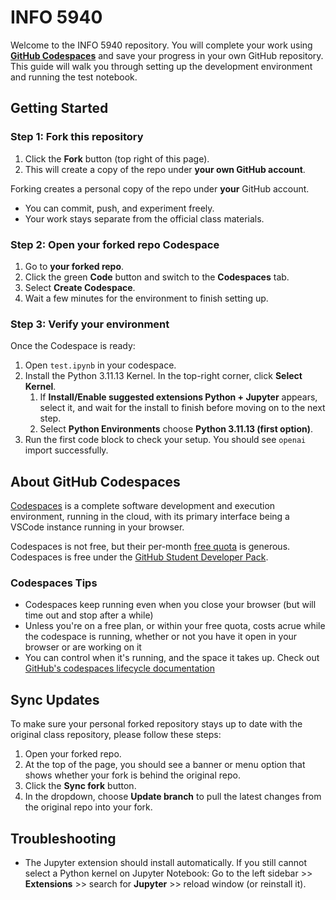 # INFO 5940 
Welcome to the INFO 5940 repository. You will complete your work using [**GitHub Codespaces**](#about-github-codespaces) and save your progress in your own GitHub repository. This guide will walk you through setting up the development environment and running the test notebook.  

## Getting Started 

### Step 1: Fork this repository 
1. Click the **Fork** button (top right of this page).
2. This will create a copy of the repo under **your own GitHub account**.

Forking creates a personal copy of the repo under **your** GitHub account.  
- You can commit, push, and experiment freely.  
- Your work stays separate from the official class materials.

### Step 2: Open your forked repo Codespace
1. Go to **your forked repo**.
2. Click the green **Code** button and switch to the **Codespaces** tab.  
3. Select **Create Codespace**.
4. Wait a few minutes for the environment to finish setting up.

### Step 3: Verify your environment 
Once the Codespace is ready: 
1. Open `test.ipynb` in your codespace.
2. Install the Python 3.11.13 Kernel.  In the top-right corner, click **Select Kernel**.
    1. If **Install/Enable suggested extensions Python + Jupyter** appears, select it, and wait for the install to finish before moving on to the next step.
    2. Select **Python Environments** choose **Python 3.11.13 (first option)**.
3. Run the first code block to check your setup. You should see `openai` import successfully.

## About GitHub Codespaces

[Codespaces](https://docs.github.com/en/codespaces) is a complete software development and execution environment, running in the cloud, with its primary interface being a VSCode instance running in your browser.

Codespaces is not free, but their per-month [free quota](https://docs.github.com/en/billing/concepts/product-billing/github-codespaces#free-quota) is generous.  Codespaces is free under the [GitHub Student Developer Pack](https://education.github.com/pack#github-codespaces).

### Codespaces Tips

* Codespaces keep running even when you close your browser (but will time out and stop after a while)
* Unless you're on a free plan, or within your free quota, costs acrue while the codespace is running, whether or not you have it open in your browser or are working on it
* You can control when it's running, and the space it takes up.  Check out [GitHub's codespaces lifecycle documentation](https://docs.github.com/en/codespaces/about-codespaces/understanding-the-codespace-lifecycle)

## Sync Updates 
To make sure your personal forked repository stays up to date with the original class repository, please follow these steps:
1. Open your forked repo.
2. At the top of the page, you should see a banner or menu option that shows whether your fork is behind the original repo.
3. Click the **Sync fork** button.
4. In the dropdown, choose **Update branch** to pull the latest changes from the original repo into your fork.

## Troubleshooting
- The Jupyter extension should install automatically. If you still cannot select a Python kernel on Jupyter Notebook: Go to the left sidebar >> **Extensions** >> search for **Jupyter** >> reload window (or reinstall it).   
